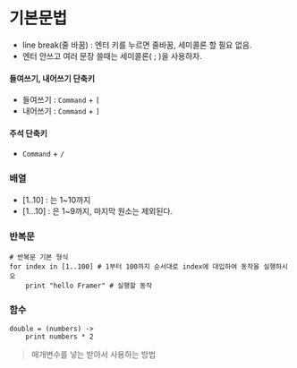 # 기본문법
- line break(줄 바꿈) : 엔터 키를 누르면 줄바꿈, 세미콜론 할 필요 없음.
- 엔터 안쓰고 여러 문장 쓸때는 세미콜론( ; )을 사용하자. 

#### 들여쓰기, 내어쓰기 단축키
- 들여쓰기 : `Command` + `[` 
- 내어쓰기 : `Command` + `]` 

#### 주석 단축키
- `Command` + `/`

### 배열
- [1..10] : 는 1~10까지
- [1...10] : 은 1~9까지, 마지막 원소는 제외된다.

### 반복문

``` 
# 반복문 기본 형식
for index in [1..100] # 1부터 100까지 순서대로 index에 대입하여 동작을 실행하시오
	print "hello Framer" # 실행할 동작
```

### 함수
```
double = (numbers) ->
	print numbers * 2
```
> 매개변수를 넣는 받아서 사용하는 방법

